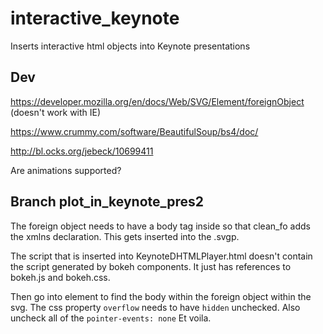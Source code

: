 # interactive_keynote
Inserts interactive html objects into Keynote presentations


## Dev
https://developer.mozilla.org/en/docs/Web/SVG/Element/foreignObject
(doesn't work with IE)

https://www.crummy.com/software/BeautifulSoup/bs4/doc/

http://bl.ocks.org/jebeck/10699411

Are animations supported?

## Branch plot_in_keynote_pres2

The foreign object needs to have a body tag inside so that clean_fo adds the xmlns declaration. This gets inserted into the .svgp.

The script that is inserted into KeynoteDHTMLPlayer.html doesn't contain the script generated by bokeh components. It just has references to bokeh.js and bokeh.css. 

Then go into element to find the body within the foreign object within the svg. The css property `overflow` needs to have `hidden` unchecked. Also uncheck all of the `pointer-events: none`
Et voila. 